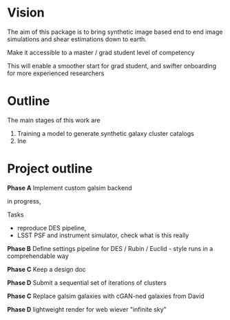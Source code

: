 # Vision

The aim of this package is to bring synthetic image based end to end
image simulations and shear estimations down to earth. 

Make it accessible to a master / grad student level of competency

This will enable a smoother start for grad student, and swifter 
onboarding for more experienced researchers

# Outline

The main stages of this work are

1) Training a model to generate synthetic galaxy cluster catalogs
2) Ine

# Project outline

**Phase A** Implement custom galsim backend

in progress,

Tasks
  * reproduce DES pipeline, 
  * LSST PSF and instrument simulator, check what is this really



**Phase B** Define settings pipeline for DES / Rubin / Euclid - style runs in a comprehendable way

**Phase C** Keep a design doc

**Phase D** Submit a sequential set of iterations of clusters

**Phase C** Replace galsim galaxies with cGAN-ned galaxies from David

**Phase D** lightweight render for web wiever "infinite sky"

